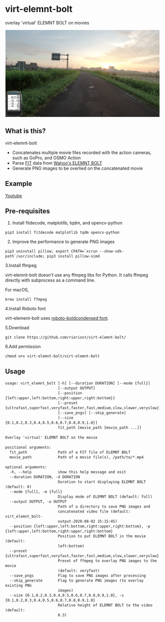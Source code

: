 # virt-elemnt-bolt
overlay 'virtual' ELEMNT BOLT on movies

![Virtual ELEMNT BOLT](images/20200801115533.png 'Virtual ELEMNT BOLT')

## What is this?
virt-elemnt-bolt 
- Concatenates multiple movie files recorded with the action cameras, such as GoPro, and OSMO Action
- Parse [FIT](https://www.thisisant.com/resources/fit-sdk/) data from [Wahoo's ELEMNT BOLT](https://www.wahoofitness.com/devices/bike-computers)
- Generate PNG images to be overlied on the concatenated movie

## Example
[Youtube](https://youtu.be/Zl7oY9ZPXjs)

## Pre-requisites
1. Install fitdecode, matplotlib, tqdm, and opencv-python
```shell
pip3 install fitdecode matplotlib tqdm opencv-python
```

2. Improve the performance to generate PNG images
```shell
pip3 uninstall pillow; export CPATH=`xcrun --show-sdk-path`/usr/include; pip3 install pillow-simd
```

3.Install ffmpeg

virt-elemnt-bolt doesn't use any ffmpeg libs for Python. It calls ffmpeg directly with subprocess as a command line.

For macOS,
```shell
brew install ffmpeg
```

4.Install Roboto font

virt-element-bolt uses [roboto-boldcondensed font](https://fonts2u.com/roboto-bold-condensed.font).

5.Download
```shell
git clone https://github.com/rioriost/virt-elemnt-bolt/
```

6.Add permission
```shell
chmod u+x virt-elemnt-bolt/virt-elemnt-bolt
```

## Usage
```
usage: virt_elemnt_bolt [-h] [--duration DURATION] [--mode {full}]
                        [--output OUTPUT]
                        [--position {left:upper,left:bottom,right:upper,right:bottom}]
                        [--preset {ultrafast,superfast,veryfast,faster,fast,medium,slow,slower,veryslow}]
                        [--save_pngs] [--skip_generate]
                        [--size {0.1,0.2,0.3,0.4,0.5,0.6,0.7,0.8,0.9,1.0}]
                        fit_path [movie_path [movie_path ...]]

Overlay 'virtual' ELEMNT BOLT on the movie

positional arguments:
  fit_path              Path of a FIT file of ELEMNT BOLT
  movie_path            Path of a movie file(s), /path/to/*.mp4

optional arguments:
  -h, --help            show this help message and exit
  --duration DURATION, -d DURATION
                        Duration to start displaying ELEMNT BOLT (default: 0)
  --mode {full}, -m {full}
                        Display mode of ELEMNT BOLT (default: full)
  --output OUTPUT, -o OUTPUT
                        Path of a directory to save PNG images and
                        concatenated video file (default: virt_elemnt_bolt-
                        output-2020-08-02 15:15:45)
  --position {left:upper,left:bottom,right:upper,right:bottom}, -p {left:upper,left:bottom,right:upper,right:bottom}
                        Position to put ELEMNT BOLT in the movie (default:
                        left:bottom)
  --preset {ultrafast,superfast,veryfast,faster,fast,medium,slow,slower,veryslow}
                        Preset of ffmpeg to overlay PNG images to the movie
                        (default: veryfast)
  --save_pngs           Flag to save PNG images after processing
  --skip_generate       Flag to generate PNG images (to overlay existing PNG
                        images)
  --size {0.1,0.2,0.3,0.4,0.5,0.6,0.7,0.8,0.9,1.0}, -s {0.1,0.2,0.3,0.4,0.5,0.6,0.7,0.8,0.9,1.0}
                        Relative height of ELEMNT BOLT to the video (default:
                        0.3)
```
